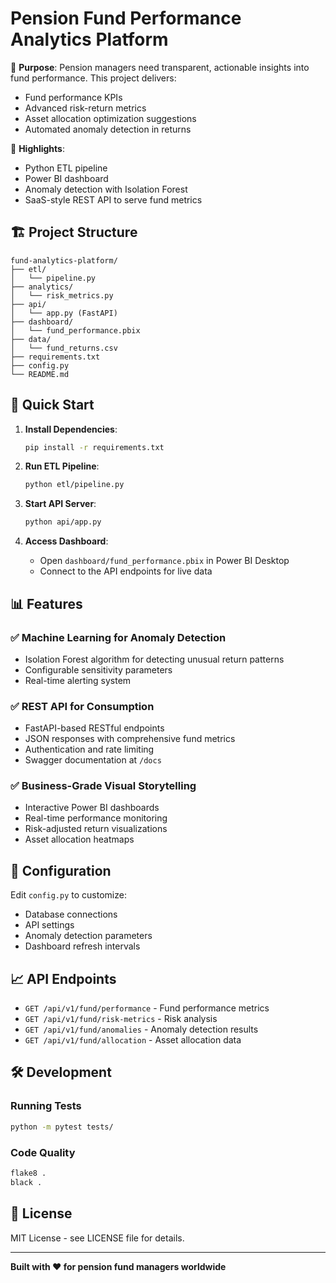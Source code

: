 # Pension Fund Performance Analytics Platform

🎯 **Purpose**: Pension managers need transparent, actionable insights into fund performance. This project delivers:

- Fund performance KPIs
- Advanced risk-return metrics  
- Asset allocation optimization suggestions
- Automated anomaly detection in returns

🌟 **Highlights**:

- Python ETL pipeline
- Power BI dashboard
- Anomaly detection with Isolation Forest
- SaaS-style REST API to serve fund metrics

## 🏗️ Project Structure

```
fund-analytics-platform/
├── etl/
│   └── pipeline.py
├── analytics/
│   └── risk_metrics.py
├── api/
│   └── app.py (FastAPI)
├── dashboard/
│   └── fund_performance.pbix
├── data/
│   └── fund_returns.csv
├── requirements.txt
├── config.py
└── README.md
```

## 🚀 Quick Start

1. **Install Dependencies**:
   ```bash
   pip install -r requirements.txt
   ```

2. **Run ETL Pipeline**:
   ```bash
   python etl/pipeline.py
   ```

3. **Start API Server**:
   ```bash
   python api/app.py
   ```

4. **Access Dashboard**:
   - Open `dashboard/fund_performance.pbix` in Power BI Desktop
   - Connect to the API endpoints for live data

## 📊 Features

### ✅ Machine Learning for Anomaly Detection
- Isolation Forest algorithm for detecting unusual return patterns
- Configurable sensitivity parameters
- Real-time alerting system

### ✅ REST API for Consumption
- FastAPI-based RESTful endpoints
- JSON responses with comprehensive fund metrics
- Authentication and rate limiting
- Swagger documentation at `/docs`

### ✅ Business-Grade Visual Storytelling
- Interactive Power BI dashboards
- Real-time performance monitoring
- Risk-adjusted return visualizations
- Asset allocation heatmaps

## 🔧 Configuration

Edit `config.py` to customize:
- Database connections
- API settings
- Anomaly detection parameters
- Dashboard refresh intervals

## 📈 API Endpoints

- `GET /api/v1/fund/performance` - Fund performance metrics
- `GET /api/v1/fund/risk-metrics` - Risk analysis
- `GET /api/v1/fund/anomalies` - Anomaly detection results
- `GET /api/v1/fund/allocation` - Asset allocation data

## 🛠️ Development

### Running Tests
```bash
python -m pytest tests/
```

### Code Quality
```bash
flake8 .
black .
```

## 📝 License

MIT License - see LICENSE file for details.

---

**Built with ❤️ for pension fund managers worldwide** 